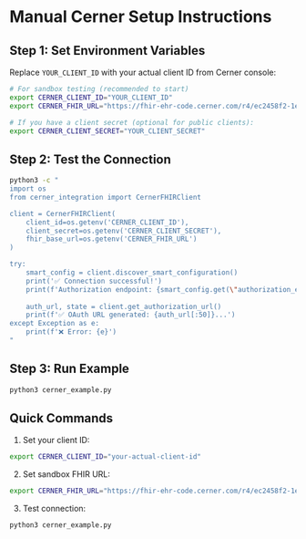 # Manual Cerner Setup Instructions

## Step 1: Set Environment Variables

Replace `YOUR_CLIENT_ID` with your actual client ID from Cerner console:

```bash
# For sandbox testing (recommended to start)
export CERNER_CLIENT_ID="YOUR_CLIENT_ID"
export CERNER_FHIR_URL="https://fhir-ehr-code.cerner.com/r4/ec2458f2-1e24-41c8-b71b-0e701af7583d"

# If you have a client secret (optional for public clients):
export CERNER_CLIENT_SECRET="YOUR_CLIENT_SECRET"
```

## Step 2: Test the Connection

```bash
python3 -c "
import os
from cerner_integration import CernerFHIRClient

client = CernerFHIRClient(
    client_id=os.getenv('CERNER_CLIENT_ID'),
    client_secret=os.getenv('CERNER_CLIENT_SECRET'),
    fhir_base_url=os.getenv('CERNER_FHIR_URL')
)

try:
    smart_config = client.discover_smart_configuration()
    print('✅ Connection successful!')
    print(f'Authorization endpoint: {smart_config.get(\"authorization_endpoint\")}')
    
    auth_url, state = client.get_authorization_url()
    print(f'✅ OAuth URL generated: {auth_url[:50]}...')
except Exception as e:
    print(f'❌ Error: {e}')
"
```

## Step 3: Run Example

```bash
python3 cerner_example.py
```

## Quick Commands

1. Set your client ID:
```bash
export CERNER_CLIENT_ID="your-actual-client-id"
```

2. Set sandbox FHIR URL:
```bash
export CERNER_FHIR_URL="https://fhir-ehr-code.cerner.com/r4/ec2458f2-1e24-41c8-b71b-0e701af7583d"
```

3. Test connection:
```bash
python3 cerner_example.py
``` 